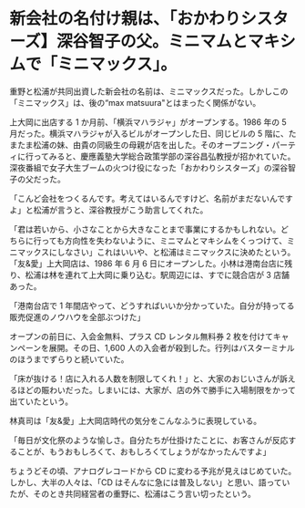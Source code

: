 # 新会社の名付け親は、「おかわりシスターズ】深谷智子の父。ミニマムとマキシムで「ミニマックス」。

重野と松浦が共同出資した新会社の名前は、ミニマックスだった。しかしこの「ミニマックス」は、後の“max matsuura"とはまったく関係がない。

上大岡に出店する 1 か月前、「横浜マハラジャ」がオープンする。1986 年の 5 月だった。横浜マハラジャが入るビルがオープンした日、同じビルの 5 階に、たまたま松浦の妹、由貴の同級生の母親が店を出した。そのオープニング・パーティに行ってみると、慶應義塾大学総合政策学部の深谷昌弘教授が招かれていた。深夜番組で女子大生ブームの火つけ役になった「おかわりシスターズ」の深谷智子の父だった。

「こんど会社をつくるんです。考えてはいるんですけど、名前がまだないんですよ」と松浦が言うと、深谷教授がこう助言してくれた。

「君は若いから、小さなことから大きなことまで事業にするかもしれない。どちらに行っても方向性を失わないように、ミニマムとマキシムをくっつけて、ミニマックスにしなさい」これはいいや、と松浦はミニマックスに決めたという。「友&愛」上大岡店は、1986 年 6 月 6 日にオープンした。小林は港南台店に残り、松浦は林を連れて上大岡に乗り込む。駅周辺には、すでに競合店が 3 店舗あった。

「港南台店で 1 年間店やって、どうすればいいか分かっていた。自分が持ってる販売促進のノウハウを全部ぶつけた」

オープンの前日に、入会金無料、プラス CD レンタル無料券 2 枚を付けてキャンペーンを展開。その日、1,600 人の入会者が殺到した。行列はバスターミナルのほうまでずらりと続いていた。

「床が抜ける！店に入れる人数を制限してくれ！」と、大家のおじいさんが訴えるほどの賑わいだった。しまいには、大家が、店の外で勝手に入場制限をかって出ていたという。

林真司は「友&愛」上大岡店時代の気分をこんなふうに表現している。

「毎日が文化祭のような愉しさ。自分たちが仕掛けたことに、お客さんが反応することが、もうおもしろくて、おもしろくてしょうがなかったんですよ」

ちょうどその頃、アナログレコードから CD に変わる予兆が見えはじめていた。しかし、大半の人々は、「CD はそんなに急には普及しない」と思い、語っていたが、そのとき共同経営者の重野に、松浦はこう言い切ったという。
